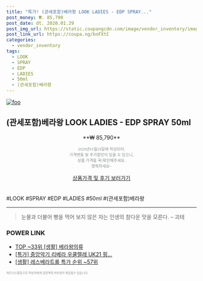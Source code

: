 ```yaml
--- 
title: "특가! (관세포함)베라왕 LOOK LADIES - EDP SPRAY..." 
post_money: ₩. 85,790 
post_date: dt. 2020.01.29 
post_img_url: https://static.coupangcdn.com/image/vendor_inventory/images/2018/10/20/0/3/ea7b5899-5ede-4a97-9512-135ed80e37ed.jpg 
post_link_url: https://coupa.ng/bnFXtC 
categories: 
  - vendor_inventory 
tags: 
  - LOOK 
  - SPRAY 
  - EDP 
  - LADIES 
  - 50ml 
  - (관세포함)베라왕 
--- 
```

[![foo](https://static.coupangcdn.com/image/vendor_inventory/images/2018/10/20/0/3/ea7b5899-5ede-4a97-9512-135ed80e37ed.jpg)](https://coupa.ng/bnFXtC) 

## (관세포함)베라왕 LOOK LADIES - EDP SPRAY 50ml 
<p style="text-align: center;">**₩ 85,790**</p> 
<p style="text-align: center;"><span style="color: #898c8f; font-family: Georgia,Times,serif; font-size: 0.75em;">2020년01월29일에 작성되어, <br>가격변동 및 추가할인이 있을 수 있으니,<br> 상품 가격을 꼭!확인해주세요.<br>행복하세요~</span> 
</p>	 
<div markdown="0" style="text-align: center;"><a href="https://coupa.ng/bnFXtC" class="btn btn--success">상품가격 및 후기 보러가기</a></div> 
<br><br> 
  #LOOK #SPRAY #EDP #LADIES #50ml #(관세포함)베라왕 
<hr> 

> 눈물과 더불어 빵을 먹어 보지 않은 자는 인생의 참다운 맛을 모른다. – 괴테 


### POWER LINK

* <a href="https://blog.naver.com/an0733/221786894247" target="_blank"> TOP ~33위 [생활] 베라왕의류</a>
* <a href="https://blog.naver.com/sakai111/221786241086" target="_blank">[특가] 중앙악기 리베라 우쿨렐레 UK21 핑...</a>
* <a href="https://blog.naver.com/sakai111/221785295512" target="_blank"> [생활] 레스베라트롤 특가 순위 ~57위</a>

<span style="color: #898c8f; font-family: Georgia,Times,serif; font-size: 0.55em;">파트너스활동으로 작성자에게 일정액의 커미션이 제공될수 있습니다.</span> 
